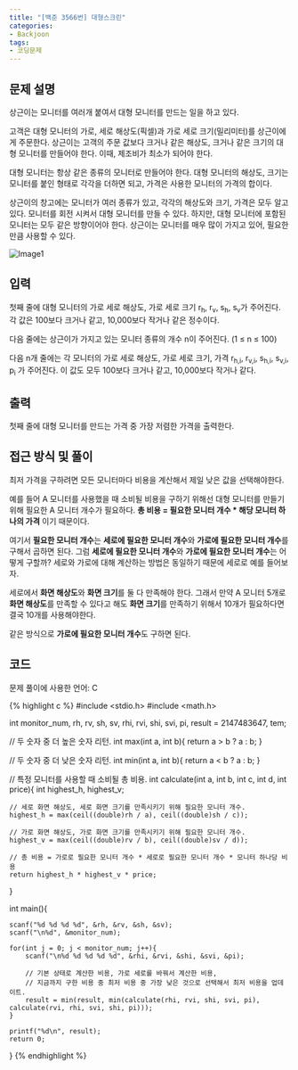 ```yaml
---
title: "[백준 3566번] 대형스크린"
categories:
- Backjoon
tags:
- 코딩문제
---
```


## 문제 설명

상근이는 모니터를 여러개 붙여서 대형 모니터를 만드는 일을 하고 있다. 

고객은 대형 모니터의 가로, 세로 해상도(픽셀)과 가로 세로 크기(밀리미터)를 상근이에게 주문한다. 상근이는 고객의 주문 값보다 크거나 같은 해상도, 크거나 같은 크기의 대형 모니터를 만들어야 한다. 이때, 제조비가 최소가 되어야 한다.

대형 모니터는 항상 같은 종류의 모니터로 만들어야 한다. 대형 모니터의 해상도, 크기는 모니터를 붙인 형태로 각각을 더하면 되고, 가격은 사용한 모니터의 가격의 합이다.

상근이의 창고에는 모니터가 여러 종류가 있고, 각각의 해상도와 크기, 가격은 모두 알고 있다. 모니터를 회전 시켜서 대형 모니터를 만들 수 있다. 하지만, 대형 모니터에 포함된 모니터는 모두 같은 방향이어야 한다. 상근이는 모니터를 매우 많이 가지고 있어, 필요한 만큼 사용할 수 있다.

![Image1](https://www.acmicpc.net/upload/images/monitor.png)

## 입력

첫째 줄에 대형 모니터의 가로 세로 해상도, 가로 세로 크기 r<sub>h</sub>, r<sub>v</sub>, s<sub>h</sub>, s<sub>v</sub>가 주어진다. 각 값은 100보다 크거나 같고, 10,000보다 작거나 같은 정수이다.

다음 줄에는 상근이가 가지고 있는 모니터 종류의 개수 n이 주어진다. (1 ≤ n ≤ 100)

다음 n개 줄에는 각 모니터의 가로 세로 해상도, 가로 세로 크기, 가격 r<sub>h,i</sub>, r<sub>v,i</sub>, s<sub>h,i</sub>, s<sub>v,i</sub>, p<sub>i</sub> 가 주어진다. 이 값도 모두 100보다 크거나 같고, 10,000보다 작거나 같다.

## 출력

첫째 줄에 대형 모니터를 만드는 가격 중 가장 저렴한 가격을 출력한다.

## 접근 방식 및 풀이

최저 가격을 구하려면 모든 모니터마다 비용을 계산해서 제일 낮은 값을 선택해야한다.

예를 들어 A 모니터를 사용했을 때 소비될 비용을 구하기 위해선 대형 모니터를 만들기 위해 필요한 A 모니터 개수가 필요하다.
**총 비용 = 필요한 모니터 개수 * 해당 모니터 하나의 가격** 이기 때문이다.

여기서 **필요한 모니터 개수**는 **세로에 필요한 모니터 개수**와 **가로에 필요한 모니터 개수**를 구해서 곱하면 된다. 그럼 **세로에 필요한 모니터 개수**와 **가로에 필요한 모니터 개수**는 어떻게 구할까? 세로와 가로에 대해 계산하는 방법은 동일하기 때문에 세로로 예를 들어보자.

세로에서 **화면 해상도**와  **화면 크기**를 둘 다 만족해야 한다. 그래서 만약 A 모니터 5개로 **화면 해상도**를 만족할 수 있다고 해도 **화면 크기**를 만족하기 위해서 10개가 필요하다면 결국 10개를 사용해야한다.

같은 방식으로 **가로에 필요한 모니터 개수**도 구하면 된다.

## 코드
문제 풀이에 사용한 언어: C

{% highlight c %}
#include <stdio.h>
#include <math.h>

int monitor_num, rh, rv, sh, sv, rhi, rvi, shi, svi, pi, result = 2147483647, tem;

// 두 숫자 중 더 높은 숫자 리턴.
int max(int a, int b){
    return a > b ? a : b;
}

// 두 숫자 중 더 낮은 숫자 리턴.
int min(int a, int b){
    return a < b ? a : b;
}

// 특정 모니터를 사용할 때 소비될 총 비용.
int calculate(int a, int b, int c, int d, int price){
    int highest_h, highest_v;
    
    // 세로 화면 해상도, 세로 화면 크기를 만족시키기 위해 필요한 모니터 개수.
    highest_h = max(ceil((double)rh / a), ceil((double)sh / c));
    
    // 가로 화면 해상도, 가로 화면 크기를 만족시키기 위해 필요한 모니터 개수.
    highest_v = max(ceil((double)rv / b), ceil((double)sv / d));
    
    // 총 비용 = 가로로 필요한 모니터 개수 * 세로로 필요한 모니터 개수 * 모니터 하나당 비용
    return highest_h * highest_v * price;
}

int main(){
    
    scanf("%d %d %d %d", &rh, &rv, &sh, &sv);
    scanf("\n%d", &monitor_num);
    
    for(int j = 0; j < monitor_num; j++){
        scanf("\n%d %d %d %d %d", &rhi, &rvi, &shi, &svi, &pi);
        
        // 기본 상태로 계산한 비용, 가로 세로를 바꿔서 계산한 비용,
        // 지금까지 구한 비용 중 최저 비용 중 가장 낮은 것으로 선택해서 최저 비용을 업데이트.
        result = min(result, min(calculate(rhi, rvi, shi, svi, pi), calculate(rvi, rhi, svi, shi, pi)));
    }
    
    printf("%d\n", result);
    return 0;
}
{% endhighlight %}

